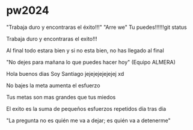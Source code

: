 # pw2024

"Trabaja duro y encontraras el éxito!!!"
"Arre we"
Tu puedes!!!!!!git status

Trabaja duro y encontraras el exito!!!

Al final todo estara bien y si no esta bien, no has llegado al final

"No dejes para mañana lo que puedes hacer hoy" (Equipo ALMERA)

Hola buenos dias
Soy Santiago jejejejejejejej xd

No bajes la meta aumenta el esfuerzo

Tus metas son mas grandes que tus miedos

El exito es la suma de pequeños esfuerzos repetidos dia tras dia

"La pregunta no es quién me va a dejar; es quién va a detenerme"
